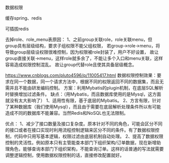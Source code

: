 
数据权限

缓存spring、redis

可插拔redis

去掉role、role_menu表原因：
1、之前group关联role，role关联menu，但group具有层级结构，要求子组权限不能父组权限，
若group->role->menu，将导致group层级设权限很难控制，因为权限被role封装了，用户不好设置，
故让group直接关联->menu，这样role就多余了，不能让多个入口和menu关联，这样容易造成权限控制混乱。
故让group代替role且使其具备层级概念。

https://www.cnblogs.com/pluto4596/p/11005417.html
数据权限控制效果：要求在同一个数据，同一个请求方法中，根据不同的权限返回不同的数据集，而且无需并且不能由研发编码控制。
方案：利用Mybatis的plugin机制，在底层SQL解析时替换增加过滤条件。
缺点：（用Mybatis，而且数据库使用的是Mysql，这方面就没有太大影响了）
    1、适用性有限，基于底层的Mybatis。
    2、方言有限，针对了某种数据库（我们使用Mysql），而且由于需要在底层解析处理条件所以有可能造成不同的数据库不能兼容。当然Redis和NoSQL也无法限制。

优点：
    1、减少了接口数量及接口复杂度。原本针对不同的角色，可能会区分不同的接口或者在接口实现时利用流程控制逻辑来区分不同的条件。有了数据权限控制，代码中只用写基本逻辑，权限过滤由底层机制自动处理。
    2、提高了数据权限控制的灵活性。例如原本只有主管能查本部门下组织架构/订单数据，现在新增助理角色，能够查询本部门下组织架构，不能查询订单。这样的话普通的写法就需要调整逻辑控制，使用数据权限控制的话，直接修改配置就好。

  

